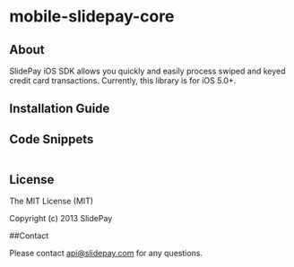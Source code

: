 mobile-slidepay-core
=====================

## About
SlidePay iOS SDK allows you quickly and easily process swiped and keyed credit card transactions.  Currently, this library is for iOS 5.0+.


## Installation Guide


## Code Snippets


```objc

```

## License

The MIT License (MIT)

Copyright (c) 2013 SlidePay


##Contact

Please contact api@slidepay.com for any questions.

